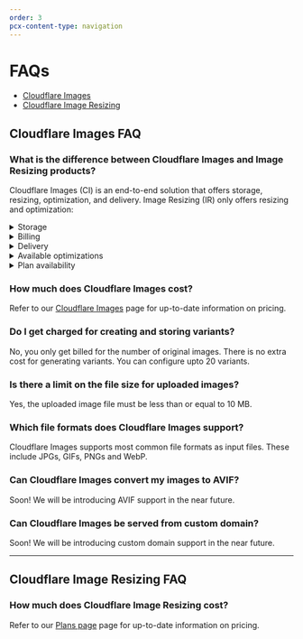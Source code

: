 ```yaml
---
order: 3
pcx-content-type: navigation
---
```


# FAQs

* [Cloudflare Images](#cloudflare-images-faq)
* [Cloudflare Image Resizing](#cloudflare-image-resizing-faq)

## Cloudflare Images FAQ

### What is the difference between Cloudflare Images and Image Resizing products?

Cloudflare Images (CI) is an end-to-end solution that offers storage, resizing, optimization, and delivery. Image Resizing (IR) only offers resizing and optimization:

<details>
<summary>Storage</summary>
<div>

**CI** - images are stored at Cloudflare.

**IR** - images can be stored anywhere on the Internet as long as it has public access.

</div>
</details>

<details>
<summary>Billing</summary>
<div>

**CI** - Cloudflare charges by images served (regardless of them being cached or not), and images stored.

**IR** - Cloudflare charges when there are cache misses.

</div>
</details>

<details>
<summary>Delivery</summary>
<div>

**CI** - images are served from `imagedelivdery.net`.

**IR** - images are served from a customers' domain on Cloudflare.

</div>
</details>

<details>
<summary>Available optimizations</summary>
<div>

**CI** - More info on Cloudflare Images optimizations can be found in [Resizing Images](../../cloudflare-images/resize-images).

**IR** - More info on Image Resizing optimizations can be found in [URL format options](../../image-resizing/url-format#options).

</div>
</details>

<details>
<summary>Plan availability</summary>
<div>

**CI** - available to any plan.

**IR** - available with Pro, Biz, and Ent plans.

</div>
</details>

### How much does Cloudflare Images cost?

Refer to our [Cloudflare Images](https://www.cloudflare.com/en-gb/products/cloudflare-images/) page for up-to-date information on pricing.

### Do I get charged for creating and storing variants?

No, you only get billed for the number of original images. There is no extra cost for generating variants. You can configure upto 20 variants.

### Is there a limit on the file size for uploaded images?

Yes, the uploaded image file must be less than or equal to 10 MB.

### Which file formats does Cloudflare Images support?

Cloudflare Images supports most common file formats as input files. These include JPGs, GIFs, PNGs and WebP.

### Can Cloudflare Images convert my images to AVIF?

Soon! We will be introducing AVIF support in the near future.

### Can Cloudflare Images be served from custom domain?

Soon! We will be introducing custom domain support in the near future.

---

## Cloudflare Image Resizing FAQ

### How much does Cloudflare Image Resizing cost?

Refer to our [Plans page](https://www.cloudflare.com/plans/) page for up-to-date information on pricing.
